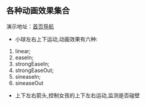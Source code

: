 ## 各种动画效果集合
    
演示地址：[首页导航](https://zwf193071.github.io/animation/)

- 小球左右上下运动,动画效果有六种:
1. linear; 
2. easeIn; 
3. strongEaseIn; 
4. strongEaseOut; 
5. sineaseIn; 
6. sineaseOut

- 上下左右箭头,控制女孩的上下左右运动,监测是否碰壁